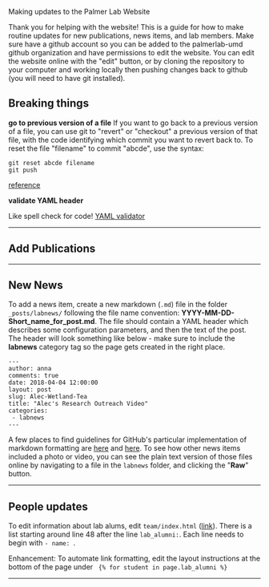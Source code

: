 Making updates to the Palmer Lab Website

Thank you for helping with the website! This is a guide for how to make routine updates for new publications, news items, and lab members. Make sure have a github account so you can be added to the palmerlab-umd github organization and have permissions to edit the website. You can edit the website online with the "edit" button, or by cloning the repository to your computer and working locally then pushing changes back to github (you will need to have git installed). 

## Breaking things

**go to previous version of a file**
If you want to go back to a previous version of a file, you can use git to "revert" or "checkout" a previous version of that file, with the code identifying which commit you want to revert back to. To reset the file "filename" to commit "abcde", use the syntax: 

```
git reset abcde filename
git push
```

[reference](https://fettblog.eu/snippets/git/reverting-a-single-file/)

**validate YAML header**

Like spell check for code! 
[YAML validator](https://codebeautify.org/yaml-validator)

---

## Add Publications

---

## New News

To add a news item, create a new markdown (`.md`) file in the folder `_posts/labnews/` following the file name convention: **YYYY-MM-DD-Short_name_for_post.md**. The file should contain a YAML header which describes some configuration parameters, and then the text of the post. The header will look something like below - make sure to include the **labnews** category tag so the page gets created in the right place. 

```
---
author: anna
comments: true
date: 2018-04-04 12:00:00
layout: post
slug: Alec-Wetland-Tea
title: "Alec's Research Outreach Video"
categories:
 - labnews
---
```

A few places to find guidelines for GitHub's particular implementation of markdown formatting are [here](https://guides.github.com/features/mastering-markdown/) and [here](https://github.com/adam-p/markdown-here/wiki/Markdown-Cheatsheet). To see how other news items included a photo or video, you can see the plain text version of those files online by navigating to a file in the `labnews` folder, and clicking the "**Raw**" button.  

---

## People updates

To edit information about lab alums, edit `team/index.html` ([link](https://github.com/palmerlab-umd/palmerlab-umd.github.io/blob/master/team/index.html)). There is a list starting around line 48 after the line `lab_alumni:`. Each line needs to begin with `- name: `. 

Enhancement: To automate link formatting, edit the layout instructions at the bottom of the page under ` {% for student in page.lab_alumni %}`

---
